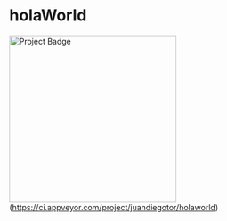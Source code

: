 # holaWorld
<img src="https://ci.appveyor.com/api/projects/status/github/juandiegotor/holaWorld?branch=master&svg=true" alt="Project Badge" width="300">(https://ci.appveyor.com/project/juandiegotor/holaworld)
